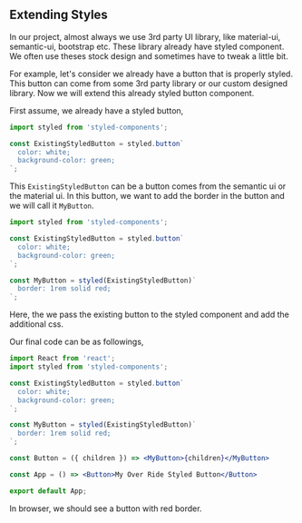 ## Extending Styles

In our project, almost always we use 3rd party UI library, like material-ui, semantic-ui, bootstrap etc. These library already have styled component. We often use theses stock design and sometimes have to tweak a little bit.

For example, let's consider we already have a button that is properly styled. This button can come from some 3rd party library or our custom designed library. Now we will extend this already styled button component.


First assume, we already have a styled button,

```jsx
import styled from 'styled-components';

const ExistingStyledButton = styled.button`
  color: white;
  background-color: green;
`;
```

This `ExistingStyledButton` can be a button comes from the semantic ui or the material ui. In this button, we want to add the border in the button and we will call it `MyButton`.

```jsx
import styled from 'styled-components';

const ExistingStyledButton = styled.button`
  color: white;
  background-color: green;
`;

const MyButton = styled(ExistingStyledButton)`
  border: 1rem solid red;
`;
```

Here, the we pass the existing button to the styled component and add the additional css.

Our final code can be as followings,

```jsx
import React from 'react';
import styled from 'styled-components';

const ExistingStyledButton = styled.button`
  color: white;
  background-color: green;
`;

const MyButton = styled(ExistingStyledButton)`
  border: 1rem solid red;
`;

const Button = ({ children }) => <MyButton>{children}</MyButton>

const App = () => <Button>My Over Ride Styled Button</Button>

export default App;
```

In browser, we should see a button with red border.
